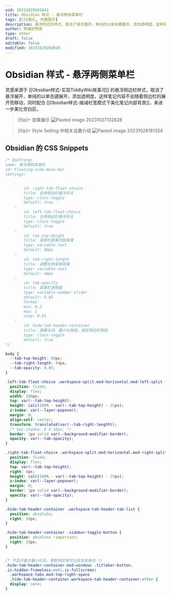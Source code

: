 ```yaml
---
uid: 20231029201842
title: Obsidian 样式 - 悬浮两侧菜单栏
tags: [CSS美化, 内置图片]
description: 悬浮侧边栏样式，取消了悬浮展开，单纯的以单击键展开，添加透明度，这样笔记内容不会随着侧边栏的展开而移动
author: 熊猫别熬夜
type: other
draft: false
editable: false
modified: 20231029202020
---
```


# Obsidian 样式 - 悬浮两侧菜单栏

灵感来源于 [[Obsidian样式-实现TiddlyWiki故事河]] 的悬浮侧边栏样式，取消了悬浮展开，单纯的以单击键展开，添加透明度，这样笔记内容不会随着侧边栏的展开而移动，同时配合 [[Obsidian样式-缩减栏宽模式下美化笔记内部背景]]，来进一步美化空白区。

> [!tip]+ 效果展示
> ![Pasted image 20231027132828](https://cdn.pkmer.cn/images/Pasted%20image%2020231027132828.png!pkmer)

> [!tip]+ Style Setting 中相关设置介绍
> ![Pasted image 20231028181354](https://cdn.pkmer.cn/images/Pasted%20image%2020231028181354.png!pkmer)

## Obsidian 的 CSS Snippets

```css
/* @settings
name: 悬浮两侧菜单栏
id: Floating-side-menu-bar
settings:

	-
		id: right-tab-float-choice
		title: 右侧侧边栏悬浮开关
		type: class-toggle
		default: true
	-
		id: left-tab-float-choice
		title: 左侧侧边栏悬浮开关
		type: class-toggle
		default: true
	-
		id: tab-top-height
		title: 菜单栏距离顶部高度
		type: variable-text
		default: 80px
	-
		id: tab-right-length
		title: 调整左侧菜单距离
		type: variable-text
		default: 44px
	-
		id: tab-opacity
		title: 菜单栏透明度
		type: variable-number-slider
		default: 0.85
		format: 
		min: 0.2
		max: 1
		step: 0.01
	-
		id: hide-tab-header-container
		title: 隐藏关闭、最小化按钮、固定侧边栏按钮
		type: class-toggle
		default: true
*/

body {
  --tab-top-height: 80px;
  --tab-right-length: 44px;
  --tab-opacity: 0.85;
}

.left-tab-float-choice .workspace-split.mod-horizontal.mod-left-split {
  position: fixed;
  display: flex;
  width: 280px;
  top: var(--tab-top-height);
  height: calc(100% - var(--tab-top-height) - 25px);
  z-index: var(--layer-popover);
  margin: 0;
  align-self: center;
  transform: translateX(var(--tab-right-length));
  /* box-shadow: 0 0 10px; */
  border: 1px solid var(--background-modifier-border);
  opacity: var(--tab-opacity);
}

.right-tab-float-choice .workspace-split.mod-horizontal.mod-right-split {
  position: fixed;
  display: flex;
  top: var(--tab-top-height);
  right: 0px;
  height: calc(100% - var(--tab-top-height) - 25px);
  z-index: var(--layer-popover);
  margin: 0;
  border: 1px solid var(--background-modifier-border);
  opacity: var(--tab-opacity);
}

.hide-tab-header-container .workspace-tab-header-tab-list {
  position: absolute;
  right: 50px;
}

.hide-tab-header-container .sidebar-toggle-button {
  position: absolute !important;
  right: 20px;
}


/* 不显示最大最小化后，使那块区域可以双击及拖动 */
.hide-tab-header-container.mod-windows .titlebar-button,
.is-hidden-frameless:not(.is-fullscreen)
  .workspace-tabs.mod-top-right-space
  .hide-tab-header-container.workspace-tab-header-container:after {
  display: none;
}
```
